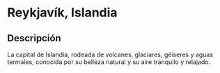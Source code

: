 # Reykjavík, Islandia
## Descripción  
La capital de Islandia, rodeada de volcanes, glaciares, géiseres y aguas termales, conocida por su belleza natural y su aire tranquilo y relajado.